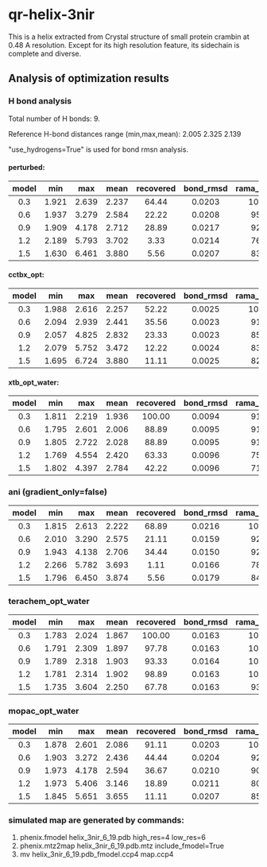 # qr-helix-3nir
This is a helix extracted from Crystal structure of small protein crambin at 0.48 A resolution. Except for its high resolution feature, its sidechain is complete and diverse.

## Analysis of optimization results

### H bond analysis
   Total number of H bonds: 9.

   Reference H-bond distances range (min,max,mean):    2.005    2.325    2.139
   
   "use_hydrogens=True" is used for bond rmsn analysis.
#### perturbed:
model   | min   |  max   |  mean  |recovered |bond_rmsd| rama_favored
:--:|:--:|:--:|:--:|:--:|:--:|:--:
0.3     |1.921  |2.639   |2.237    |64.44    |0.0203    |100.00
0.6     |1.937  |3.279   |2.584    |22.22    |0.0208    |95.00
0.9     |1.909  |4.178   |2.712    |28.89    |0.0217    |92.50
1.2     |2.189  |5.793   |3.702    |3.33     |0.0214    |76.67
1.5     |1.630  |6.461   |3.880    |5.56     |0.0207    |83.33
#### cctbx_opt:
model   | min   |  max   |  mean  |recovered |bond_rmsd| rama_favored
:--:|:--:|:--:|:--:|:--:|:--:|:--:
0.3    |1.988   |2.616   |2.257    |52.22     |0.0025    |100.00
0.6    |2.094   |2.939   |2.441    |35.56     |0.0023    | 91.67
0.9    |2.057   |4.825   |2.832    |23.33     |0.0023    | 85.83
1.2    |2.079   |5.752   |3.472    |12.22     |0.0024    | 83.33
1.5    |1.695   |6.724   |3.880    |11.11     |0.0025    | 82.50

#### xtb_opt_water:
model   | min   |  max   |  mean  |recovered |bond_rmsd| rama_favored
:--:|:--:|:--:|:--:|:--:|:--:|:--:
0.3    |1.811   |2.219   |1.936   |100.00     |0.0094     |91.67
0.6    |1.795   |2.601   |2.006   | 88.89     |0.0095     |91.67
0.9    |1.805   |2.722   |2.028   | 88.89     |0.0095     |91.67
1.2    |1.769   |4.554   |2.420   | 63.33     |0.0096     |75.83
1.5    |1.802   |4.397   |2.784   | 42.22     |0.0096     |71.67
### ani (gradient_only=false)
model   | min   |  max   |  mean  |recovered |bond_rmsd| rama_favored
:--:|:--:|:--:|:--:|:--:|:--:|:--:
0.3    |1.815    |2.613    |2.222    |68.89    |0.0216    |100.00
0.6    |2.010    |3.290    |2.575    |21.11    |0.0159    |92.50
0.9    |1.943    |4.138    |2.706    |34.44    |0.0150    |92.50
1.2    |2.266    |5.782    |3.693    |1.11     |0.0166    |78.33
1.5    |1.796    |6.450    |3.874    |5.56     |0.0179    |84.17
### terachem_opt_water
model   | min   |  max   |  mean  |recovered |bond_rmsd| rama_favored
:--:|:--:|:--:|:--:|:--:|:--:|:--:
0.3    |1.783    |2.024    |1.867    |100.00   |0.0163    |100.00
0.6    |1.791    |2.309    |1.897    |97.78    |0.0163    |100.00
0.9    |1.789    |2.318    |1.903    |93.33    |0.0164    |100.00
1.2    |1.781    |2.314    |1.902    |98.89    |0.0163    |100.00
1.5    |1.735    |3.604    |2.250    |67.78    |0.0163    |93.33
### mopac_opt_water
model   | min   |  max   |  mean  |recovered |bond_rmsd| rama_favored
:--:|:--:|:--:|:--:|:--:|:--:|:--:
0.3    |1.878    |2.601    |2.086    |91.11    |0.0203    |100.00
0.6    |1.903    |3.272    |2.436    |44.44    |0.0204    |92.50
0.9    |1.973    |4.178    |2.594    |36.67    |0.0210    |90.83
1.2    |1.973    |5.406    |3.146    |18.89    |0.0211    |80.00
1.5    |1.845    |5.651    |3.655    |11.11    |0.0207    |85.83
### simulated map are generated by commands:
1. phenix.fmodel helix_3nir_6_19.pdb high_res=4 low_res=6
2. phenix.mtz2map helix_3nir_6_19.pdb.mtz include_fmodel=True
3. mv helix_3nir_6_19.pdb_fmodel.ccp4 map.ccp4
